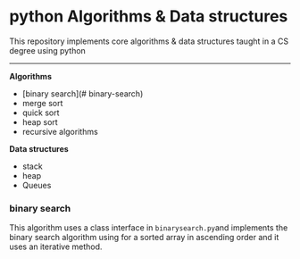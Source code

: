 # python Algorithms \& Data structures

This repository implements core algorithms & data structures taught in a CS degree using python

---

**Algorithms**

- [binary search](# binary-search)
- merge sort
- quick sort
- heap sort
- recursive algorithms

**Data structures**

- stack
- heap
- Queues


### binary search

This algorithm uses a class interface in `binarysearch.py`and implements the binary search algorithm using for a sorted array in ascending order and it uses an iterative method.
